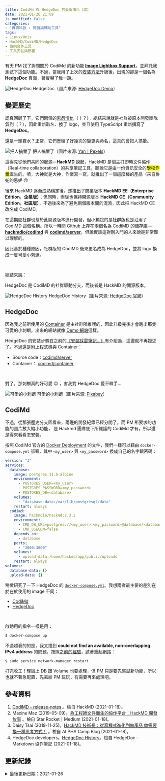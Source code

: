 ```yaml
---
title: CodiMd 與 HedgeDoc 的愛恨情仇（誤）
date: 2021-01-26 21:09
is_modified: false
categories:
- "資訊科技 › 開發與輔助工具"
tags:
- Linux/Unix
- HackMD/CodiMD/HedgeDoc
- 協同合作工具
- 工具安裝與部署
--- 
```


有天 PM 找了詢問關於 CodiMd 的新功能 **[Image Lightbox Support](https://hackmd.io/@codimd/release-notes/%2F%40codimd%2Fv2_2_0#Image-Lightbox-Support)**，並拜託我測試下這個功能。不過，當我用了上次的[安裝方法](/How-to-Setup-CodiMD)升級後，出現的卻是一個名為 **HedgeDoc** 頁面，著實嚇了我一跳。

<!--more-->
<p class="illustration">
<img src="https://i.imgur.com/sOg1sTf.png?1" alt="HedgeDoc">
HedgeDoc（圖片來源: <a href="https://demo.hedgedoc.org/">HedgeDoc Demo</a>）
</p>



## 變更歷史
認真回顧了下，它們兩個的[恩怨情仇](https://github.com/hackmdio/codimd/issues/1219)（！？），總結來說就是社群被原本開發團隊氣到（？），因此重新取名、換了 logo，並且使用 TypeScript 重新撰寫了 **HedgeDoc**。

還是一頭霧水？正常，它們歷經了好幾次的變更與命名，這真的會把人搞暈。

<p class="illustration">
<img src="https://i.imgur.com/uAhfGhq.jpg?1" alt="把人搞暈了">
把人搞暈了（圖片來源: <a href="https://www.pexels.com/zh-tw/photo/4458420/">Yan｜Pexels</a>）
</p>

這得先從他們共同的起源—**HackMD** 說起，HackMD 是個主打即時文件協作（Real-time collaboration）的共享筆記工具，聽說它是由一份資訊安全的<mark>學校作業</mark>誕生的。嘖，大神就是大神，作業寫一寫，就推出了一個這麼棒的產品（來自魯蛇的忌妒 :upside_down_face: 

後來 HackMD 逐漸成熟穩定後，遂推出了商業版本 **HackMD EE（Enterprise Edition，企業版）**；但同時，團隊也保持開源版本 **HackMD CE（Community Edition，社區版）**，不過後來為了避免兩個版本間的混淆，因此把 HackMD CE 改名成 CodiMD。

在這期間社群也基於此開源版本進行開發，但小尷尬的是社群版也是沿用了 CodiMD 這個名稱。所以一時間 Github 上存在兩個名為 CodiMD 的儲存庫—**[hackmdio/codimd](https://github.com/hackmdio/codimd)** 與 **[codimd/server](https://github.com/hedgedoc/hedgedoc)**，但說實話這對剛入門的人來說是非常難以理解的。

因此基於種種原因，社群版的 CodiMD 後來更名成為 HedgeDoc，並將 logo 換成一隻可愛小刺蝟。

<br class="big"> 

總結來說：

<div class="blockquote-center">
HedgeDoc 是 CodiMD 的社群驅動分支，而後者是 HackMD 的開源版本。
</div>

<p class="illustration">
    <img src="https://i.imgur.com/FqoEzbr.jpg" alt="HedgeDoc History">
    HedgeDoc History（圖片來源: <a href="https://hedgedoc.org/history/">HedgeDoc 官網</a>）
</p>



## HedgeDoc
因為我之前所使用的 [Container](https://github.com/codimd/container) 是由社群所維護的，因此升級完後才會跑出那隻可愛的小刺蝟，出來的網站就像 [Demo 網站](https://demo.hedgedoc.org/)這樣。

HedgeDoc 的安裝步驟在之前的[《安裝踩雷筆記…》](/How-to-Setup-CodiMD)有介紹過，這邊就不再複述了。不過還是附上程式碼與 Container：
- Source code：[codimd/server](https://github.com/codimd/server)
- Container： [codimd/container](https://github.com/codimd/container)

<br class="big">

對了，那刺蝟真的好可愛 :heart_eyes: ，害我對 HedgeDoc 愛不釋手...

<p class="illustration">
    <img src="https://i.imgur.com/WDNpZ7v.png" alt="可愛的小刺蝟">
    可愛的小刺蝟（圖片來源: <a href="https://pixabay.com/zh/photos/hedgehog-cute-animal-little-nature-1215140/">Pixabay</a>）
</p>



## CodiMd
不過，從那張歷史分支圖看來，兩邊的開發紀錄已經分開了。而 PM 所要求的功能的圖片放大縮小功能， 是 Hackmd 團隊底下所維護的 CodiMd 才有，所以還是得來看看怎安裝。


按照 CodiMd 官方的 [Docker Deployment](https://hackmd.io/c/codimd-documentation/%2Fs%2Fcodimd-docker-deployment) 的文件，我們一樣可以藉由 `docker-compose.yml` 部署，其中 `<my_user>` 與 `<my_password>` 換成自己的名字跟密碼：
```yaml
version: "3"
services:
  database:
    image: postgres:11.6-alpine
    environment:
      - POSTGRES_USER=<my_user>
      - POSTGRES_PASSWORD=<my_password>
      - POSTGRES_DB=<database>
    volumes:
      - "database-data:/var/lib/postgresql/data"
    restart: always
  codimd:
    image: hackmdio/hackmd:2.3.2
    environment:
      - CMD_DB_URL=postgres://<my_user>:<my_password>@database/<database>
      - CMD_USECDN=false
    depends_on:
      - database
    ports:
      - "3000:3000"
    volumes:
      - upload-data:/home/hackmd/app/public/uploads
    restart: always
volumes:
  database-data: {}
  upload-data: {}
```

稍微研究了一下 HedgeDoc 的 [`docker-compose.yml`](https://github.com/hedgedoc/container/blob/master/docker-compose.yml)。我想兩者最主要的差別在於在於使用的 image 不同：
- [CodiMd](https://hub.docker.com/r/hackmdio/hackmd/tags/?page=1&ordering=last_updated)
- [HedgeDoc](https://quay.io/repository/hedgedoc/hedgedoc?tag=1.7.2&tab=tags)

<br class="big">

啟動用的指令一樣是用：
```bash
$ docker-compose up 
``` 

不過超衰的的是，我又撞到 **could not find an available, non-overlapping IPv4 address** 的問題，按照[之前的經驗](/How-to-Setup-CodiMD#%E5%95%8F%E9%A1%8C2%EF%BC%9A-could-not-find-an-available-non-overlapping-IPv4-address)，試著重起網路：
```bash
$ sudo service network-manager restart
``` 
 
打完收工！理論上 DB 跟 Volume 也要處理，但 PM 只是要先嘗試新功能，所以也就不著急配置，先丟給 PM 玩玩，有需要再來處理吧。



## 參考資料 
1. [CodiMD - release-notes](https://hackmd.io/@codimd/release-notes/) 。檢自 HackMD (2021-01-18)。
2. Maxine Maz (2019-05-09)。[為工程師文件而生的協作平台：HackMD 開發故事](https://medium.com/starrocket/hackmd-product-story-1e332f83d343) 。檢自 Star Rocket｜Medium (2021-01-18)。
3. Daisy Tsai (2019-11-25)。[HackMD 技術長：從寫程式進化到做產品 你需要換一種思考方式！](https://tw.alphacamp.co/blog/hackmd-cto-ama-sharing) 。檢自 ALPHA Camp Blog (2021-01-18)。
4. HedgeDoc developers。[HedgeDoc History](https://demo.hedgedoc.org/)。檢自 HedgeDoc - Markdown 協作筆記 (2021-01-18)。



## 更新紀錄
<details class="update_stamp">
  <summary>最後更新日期：2021-01-26</summary>
  <ul>
    <li>2021-01-26 發布</li>
    <li>2021-01-26 完稿</li>
    <li>2021-01-18 起稿</li>
  </ul>
</details>
